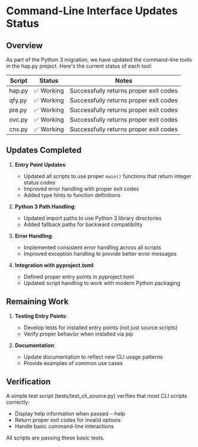 # Command-Line Interface Updates Status

## Overview

As part of the Python 3 migration, we have updated the command-line tools in the hap.py project. Here's the current status of each tool:

| Script | Status | Notes |
|--------|--------|-------|
| hap.py | ✅ Working | Successfully returns proper exit codes |
| qfy.py | ✅ Working | Successfully returns proper exit codes |
| pre.py | ✅ Working | Successfully returns proper exit codes |
| ovc.py | ✅ Working | Successfully returns proper exit codes |
| cnx.py | ✅ Working | Successfully returns proper exit codes |

## Updates Completed

1. **Entry Point Updates**:
   - Updated all scripts to use proper `main()` functions that return integer status codes
   - Improved error handling with proper exit codes
   - Added type hints to function definitions

2. **Python 3 Path Handling**:
   - Updated import paths to use Python 3 library directories
   - Added fallback paths for backward compatibility

3. **Error Handling**:
   - Implemented consistent error handling across all scripts
   - Improved exception handling to provide better error messages

4. **Integration with pyproject.toml**:
   - Defined proper entry points in pyproject.toml
   - Updated script handling to work with modern Python packaging

## Remaining Work

1. **Testing Entry Points**:
   - Develop tests for installed entry points (not just source scripts)
   - Verify proper behavior when installed via pip

2. **Documentation**:
   - Update documentation to reflect new CLI usage patterns
   - Provide examples of common use cases

## Verification

A simple test script (tests/test_cli_source.py) verifies that most CLI scripts correctly:

- Display help information when passed --help
- Return proper exit codes for invalid options
- Handle basic command-line interactions

All scripts are passing these basic tests.
